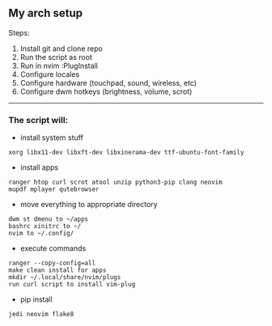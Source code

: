 ## My arch setup

Steps:

1. Install git and clone repo
2. Run the script as root
3. Run in nvim :PlugInstall
4. Configure locales
5. Configure hardware (touchpad, sound, wireless, etc)
6. Configure dwm hotkeys (brightness, volume, scrot)

---

### The script will:
* install system stuff

```
xorg libx11-dev libxft-dev libxinerama-dev ttf-ubuntu-font-family
```

* install apps

```
ranger htop curl scrot atool unzip python3-pip clang neovim
mupdf mplayer qutebrowser
```

* move everything to appropriate directory

```
dwm st dmenu to ~/apps
bashrc xinitrc to ~/
nvim to ~/.config/
```

* execute commands

```
ranger --copy-config=all
make clean install for apps
mkdir ~/.local/share/nvim/plugs
run curl script to install vim-plug
```

* pip install

```
jedi neovim flake8
```
